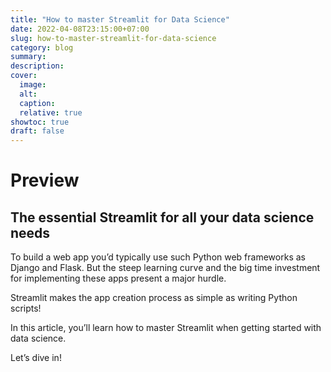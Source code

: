 ```yaml
---
title: "How to master Streamlit for Data Science"
date: 2022-04-08T23:15:00+07:00
slug: how-to-master-streamlit-for-data-science
category: blog 
summary:
description: 
cover:
  image:
  alt:
  caption: 
  relative: true
showtoc: true
draft: false
---
```


# Preview

## The essential Streamlit for all your data science needs

To build a web app you’d typically use such Python web frameworks as Django and Flask. But the steep learning curve and the big time investment for implementing these apps present a major hurdle.

Streamlit makes the app creation process as simple as writing Python scripts!

In this article, you’ll learn how to master Streamlit when getting started with data science.

Let’s dive in!